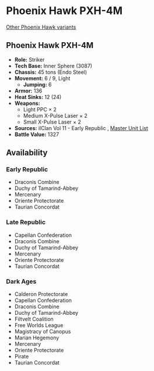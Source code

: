 # Phoenix Hawk PXH-4M 

[Other Phoenix Hawk variants](../phoenix_hawk.md) 

## Phoenix Hawk PXH-4M 

- **Role:** Striker 
- **Tech Base:** Inner Sphere (3087) 
- **Chassis:** 45 tons (Endo Steel) 
- **Movement:** 6 / 9, Light 
  - **Jumping:** 6 
- **Armor:** 136 
- **Heat Sinks:** 12 (24) 
- **Weapons:** 
  - Light PPC × 2 
  - Medium X-Pulse Laser × 2 
  - Small X-Pulse Laser × 2 
- **Sources:** ilClan Vol 11 - Early Republic , [Master Unit List](http://masterunitlist.info/Unit/Details/7750/phoenix-hawk-pxh-4m) 
- **Battle Value:** 1327 

## Availability 

### Early Republic 

- Draconis Combine 
- Duchy of Tamarind-Abbey 
- Mercenary 
- Oriente Protectorate 
- Taurian Concordat 

### Late Republic 

- Capellan Confederation 
- Draconis Combine 
- Duchy of Tamarind-Abbey 
- Mercenary 
- Oriente Protectorate 
- Taurian Concordat 

### Dark Ages 

- Calderon Protectorate 
- Capellan Confederation 
- Draconis Combine 
- Duchy of Tamarind-Abbey 
- Filtvelt Coalition 
- Free Worlds League 
- Magistracy of Canopus 
- Marian Hegemony 
- Mercenary 
- Oriente Protectorate 
- Pirate 
- Taurian Concordat 

